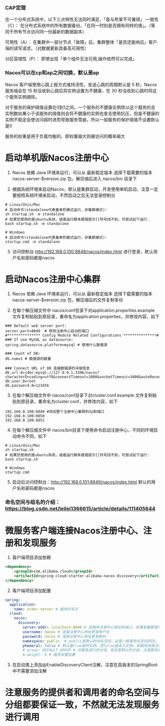 ### CAP定理
在一个分布式系统中，以下三点特性无法同时满足，「鱼与熊掌不可兼得」
一致性（C）：
在分布式系统中的所有数据备份，「在同一时刻是否拥有同样的值」。（等同于所有节点访问同一份最新的数据副本）

可用性（A）：
在集群中一部分节点「故障」后，集群整体「是否还能响应」客户端的读写请求。（对数据更新具备高可用性）

分区容错性（P）：
即使出现「单个组件无法可用,操作依然可以完成」  

### Nacos可以在cp和ap之间切换，默认是ap

Nacos 客户端使用心跳上报方式维持活性，发送心跳的周期默认是 5 秒，Nacos 服务端会在 15 秒没收到心跳后将实例设置为不健康，在 30 秒没收到心跳时将这个服务实例摘除。

对于服务的保护阈值设置在0到1之间，一个服务的不健康实例除以这个服务的总实例数如果小于该服务的阈值则会将不健康的实例也拿去使用抗压，但是不健康的实例不稳定会使访问超时进而导致服务雪崩，所以一般服务的保护阈值不设置默认是0

服务的权重是用于负载均衡的，即权重越大则被访问的概率越大

 

# 启动单机版Nacos注册中心
1. Nacos 依赖 Java 环境来运行，可以从 最新稳定版本 选择下载需要的版本 nacos-server-$version.zip 包，解压缩后进入 nacos/bin 目录下

2. 根据系统环境来启动Nacos，默认是集群启动，开发使用单机启动，注意一定要按照系统环境来启动，不然启动之后无法登录控制台
~~~shell
# Linux/Unix/Mac
# 启动命令(standalone代表着单机模式运行，非集群模式):
sh startup.sh -m standalone
# 如果您使用的是ubuntu系统，或者运行脚本报错提示[[符号找不到，可尝试如下运行：
bash startup.sh -m standalone

# Windows
# 启动命令(standalone代表着单机模式运行，非集群模式):
startup.cmd -m standalone﻿​
~~~
3. 访问控制台 http://192.168.0.100:8848/nacos/index.html 进行登录，默认用户名和密码都是nacos

# 启动Nacos注册中心集群
1. Nacos 依赖 Java 环境来运行，可以从 最新稳定版本 选择下载需要的版本 nacos-server-$version.zip 包，解压缩后的文件复制多份

2. 在每个解压缩文件中 nacos/conf目录下对application.properties.example 文件复制粘贴到原目录，重命名为application.properties，并修改内容，如下
~~~
### Default web server port:
server.port=8849  # 修改注册中心启动的端口
#*************** Config Module Related Configurations ***************#
### If use MySQL as datasource:
spring.datasource.platform=mysql # 使用什么数据源

### Count of DB:
db.num=1 # 数据源的数量

### Connect URL of DB 连接数据源的详细信息
db.url.0=jdbc:mysql://127.0.0.1:3306/nacos?characterEncoding=utf8&connectTimeout=1000&socketTimeout=3000&autoReconnect=true&useUnicode=true&useSSL=false&serverTimezone=UTC
db.user.0=root
db.password.0=123456
~~~
3. 在每个解压缩文件中 nacos/conf目录下对cluster.conf.example 文件复制粘贴到原目录，重命名为cluster.conf，并修改内容，如下 
~~~
192.168.0.100:8849 #添加整个注册中心集群的Ip和端口
192.168.0.100:8850
192.168.0.100:8851
~~~
4. 在每个解压缩文件中 nacos/bin目录下使用命令启动注册中心，不同的环境启动命令不同，如下
~~~shell
# Linux/Unix/Mac
sh startup.sh 
# 如果您使用的是ubuntu系统，或者运行脚本报错提示[[符号找不到，可尝试如下运行：
bash startup.sh

# Windows
startup.cmd 
~~~
5. 启动后访问控制台：http://192.168.0.101:8849/nacos/index.html  默认的用户名和密码都是nacos

### 命名空间与组名的介绍： https://blog.csdn.net/leilei1366615/article/details/111405644 

# 微服务客户端连接Nacos注册中心、注册和发现服务
1. 客户端项目添加依赖
~~~xml
<dependency>
    <groupId>com.alibaba.cloud</groupId>
    <artifactId>spring-cloud-starter-alibaba-nacos-discovery</artifactId>
</dependency>
~~~
2. 客户端项目添加配置
~~~yml
spring:
  application:
    name: order-server # 服务的名字
  cloud:
    nacos:
      discovery:
        server-addr: localhost:8848 # 连接的注册中心地址和端口，如果是集群使用逗号分隔
        username: nacos # 连接注册中心地址登录用户名
        password: nacos # 连接注册中心地址登录密码
        namespace: public  # public是默认的命名空间，这里一般是命名空间的ID，注意服务的提供者和调用者的命名空间保持一致
        phemeral: false # 默认是true临时实例，而false是永久实例，即服务挂掉注册中心也不会清除服务实例
        # group: DEFAULT_GROUP # 对服务进行的分组，现在是默认的分组，注意服务的提供者和调用者的组名保持一致
        # weight: 0 # 服务权重设置
~~~
3. 在启动类上添加@EnableDiscoveryClient​注解，注意在高版本的SpringBoot中不需要添加注解

# 注意服务的提供者和调用者的命名空间与分组都要保证一致，不然就无法发现服务进行调用
 
